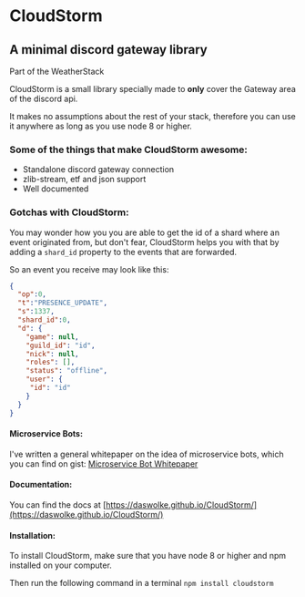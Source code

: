 # CloudStorm

## A minimal discord gateway library

Part of the WeatherStack

CloudStorm is a small library specially made to **only** cover the Gateway area of the discord api.

It makes no assumptions about the rest of your stack, therefore you can use it anywhere as long as you use node 8 or higher.

### Some of the things that make CloudStorm awesome:
- Standalone discord gateway connection
- zlib-stream, etf and json support
- Well documented

### Gotchas with CloudStorm:
You may wonder how you you are able to get the id of a shard where an event originated from, but don't fear, CloudStorm helps you with that by adding a `shard_id` property to the events that are forwarded.

So an event you receive may look like this:
```json
{
  "op":0,
  "t":"PRESENCE_UPDATE",
  "s":1337,
  "shard_id":0,
  "d": {
    "game": null,
    "guild_id": "id",
    "nick": null,
    "roles": [],
    "status": "offline",
    "user": { 
     "id": "id"
    } 
  }
}
```
#### Microservice Bots:
I've written a general whitepaper on the idea of microservice bots, which you can find on gist: [Microservice Bot Whitepaper](https://gist.github.com/DasWolke/c9d7dfe6a78445011162a12abd32091d)

#### Documentation:
You can find the docs at [https://daswolke.github.io/CloudStorm/](https://daswolke.github.io/CloudStorm/)

#### Installation:
To install CloudStorm, make sure that you have node 8 or higher and npm installed on your computer.

Then run the following command in a terminal `npm install cloudstorm`
